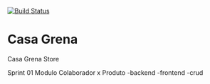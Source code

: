 [![Build Status](https://travis-ci.org/caiquepires/casaGRENA-API.svg?branch=master)](https://travis-ci.org/caiquepires/casaGRENA-API)

# Casa Grena
Casa Grena Store

Sprint 01
Modulo Colaborador x Produto
  -backend
  -frontend
  -crud
